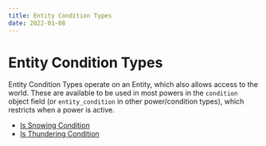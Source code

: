 ```yaml
---
title: Entity Condition Types
date: 2022-01-08
---
```


# Entity Condition Types

Entity Condition Types operate on an Entity, which also allows access to the world. These are available to be used in most powers in the `condition` object field (or `entity_condition` in other power/condition types), which restricts when a power is active.

- [Is Snowing Condition](./conditions/entity_conditions/is_snowing.md)
- [Is Thundering Condition](./conditions/entity_conditions/is_thundering.md)
